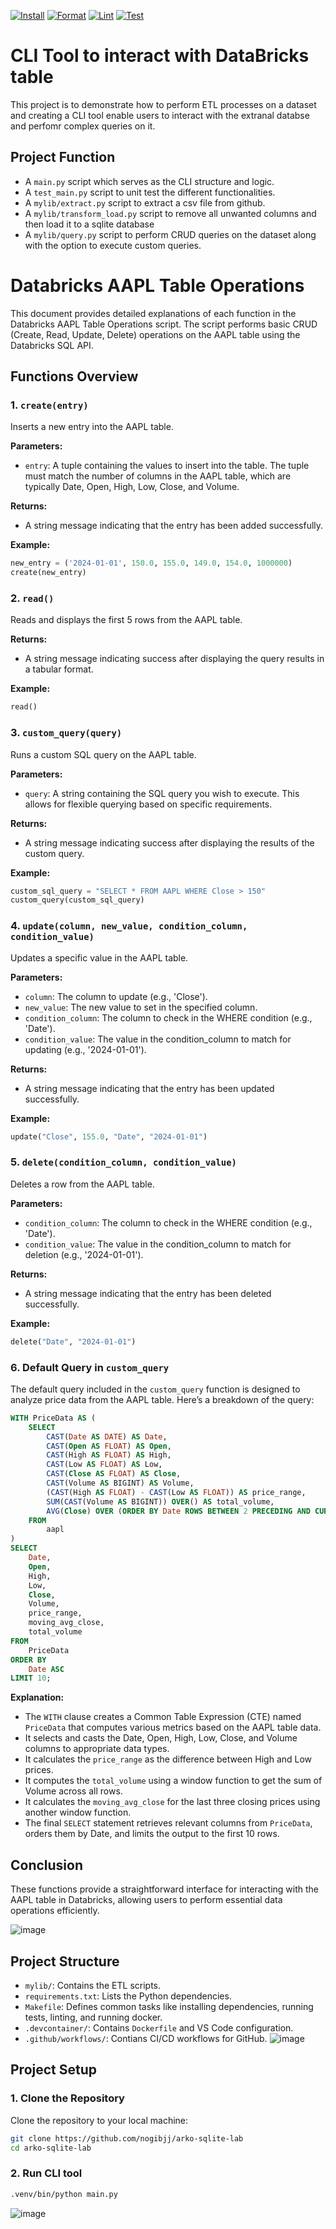 [![Install](https://github.com/nogibjj/arko_complex_query/actions/workflows/install.yml/badge.svg)](https://github.com/nogibjj/arko_complex_query/actions/workflows/install.yml)
[![Format](https://github.com/nogibjj/arko_complex_query/actions/workflows/format.yml/badge.svg)](https://github.com/nogibjj/arko_complex_query/actions/workflows/format.yml)
[![Lint](https://github.com/nogibjj/arko_complex_query/actions/workflows/lint.yml/badge.svg)](https://github.com/nogibjj/arko_complex_query/actions/workflows/lint.yml)
[![Test](https://github.com/nogibjj/arko_complex_query/actions/workflows/test.yml/badge.svg)](https://github.com/nogibjj/arko_complex_query/actions/workflows/test.yml)

# CLI Tool to interact with DataBricks table 

This project is to demonstrate how to perform ETL processes on a dataset and creating a CLI tool enable users to interact with the extranal databse and perfomr complex queries on it.

## Project Function
- A `main.py` script which serves as the CLI structure and logic.
- A `test_main.py` script to unit test the different functionalities.
- A `mylib/extract.py` script to extract a csv file from github.
- A `mylib/transform_load.py` script to remove all unwanted columns and then load it to a sqlite database
- A `mylib/query.py` script to perform CRUD queries on the dataset along with the option to execute custom queries.
  
# Databricks AAPL Table Operations

This document provides detailed explanations of each function in the Databricks AAPL Table Operations script. The script performs basic CRUD (Create, Read, Update, Delete) operations on the AAPL table using the Databricks SQL API.

## Functions Overview

### 1. `create(entry)`

Inserts a new entry into the AAPL table.

**Parameters:**
- `entry`: A tuple containing the values to insert into the table. The tuple must match the number of columns in the AAPL table, which are typically Date, Open, High, Low, Close, and Volume.

**Returns:**
- A string message indicating that the entry has been added successfully.

**Example:**
```python
new_entry = ('2024-01-01', 150.0, 155.0, 149.0, 154.0, 1000000)
create(new_entry)
```

### 2. `read()`

Reads and displays the first 5 rows from the AAPL table.

**Returns:**
- A string message indicating success after displaying the query results in a tabular format.

**Example:**
```python
read()
```

### 3. `custom_query(query)`

Runs a custom SQL query on the AAPL table.

**Parameters:**
- `query`: A string containing the SQL query you wish to execute. This allows for flexible querying based on specific requirements.

**Returns:**
- A string message indicating success after displaying the results of the custom query.

**Example:**
```python
custom_sql_query = "SELECT * FROM AAPL WHERE Close > 150"
custom_query(custom_sql_query)
```

### 4. `update(column, new_value, condition_column, condition_value)`

Updates a specific value in the AAPL table.

**Parameters:**
- `column`: The column to update (e.g., 'Close').
- `new_value`: The new value to set in the specified column.
- `condition_column`: The column to check in the WHERE condition (e.g., 'Date').
- `condition_value`: The value in the condition_column to match for updating (e.g., '2024-01-01').

**Returns:**
- A string message indicating that the entry has been updated successfully.

**Example:**
```python
update("Close", 155.0, "Date", "2024-01-01")
```

### 5. `delete(condition_column, condition_value)`

Deletes a row from the AAPL table.

**Parameters:**
- `condition_column`: The column to check in the WHERE condition (e.g., 'Date').
- `condition_value`: The value in the condition_column to match for deletion (e.g., '2024-01-01').

**Returns:**
- A string message indicating that the entry has been deleted successfully.

**Example:**
```python
delete("Date", "2024-01-01")
```

### 6. Default Query in `custom_query`

The default query included in the `custom_query` function is designed to analyze price data from the AAPL table. Here’s a breakdown of the query:

```sql
WITH PriceData AS (
    SELECT 
        CAST(Date AS DATE) AS Date,  
        CAST(Open AS FLOAT) AS Open,      
        CAST(High AS FLOAT) AS High,      
        CAST(Low AS FLOAT) AS Low,        
        CAST(Close AS FLOAT) AS Close,    
        CAST(Volume AS BIGINT) AS Volume, 
        (CAST(High AS FLOAT) - CAST(Low AS FLOAT)) AS price_range,  
        SUM(CAST(Volume AS BIGINT)) OVER() AS total_volume,  
        AVG(Close) OVER (ORDER BY Date ROWS BETWEEN 2 PRECEDING AND CURRENT ROW) AS moving_avg_close
    FROM 
        aapl
)
SELECT 
    Date, 
    Open, 
    High, 
    Low, 
    Close, 
    Volume, 
    price_range, 
    moving_avg_close, 
    total_volume
FROM 
    PriceData
ORDER BY 
    Date ASC
LIMIT 10;
```

**Explanation:**
- The `WITH` clause creates a Common Table Expression (CTE) named `PriceData` that computes various metrics based on the AAPL table data.
- It selects and casts the Date, Open, High, Low, Close, and Volume columns to appropriate data types.
- It calculates the `price_range` as the difference between High and Low prices.
- It computes the `total_volume` using a window function to get the sum of Volume across all rows.
- It calculates the `moving_avg_close` for the last three closing prices using another window function.
- The final `SELECT` statement retrieves relevant columns from `PriceData`, orders them by Date, and limits the output to the first 10 rows.

## Conclusion

These functions provide a straightforward interface for interacting with the AAPL table in Databricks, allowing users to perform essential data operations efficiently.

![image](https://github.com/user-attachments/assets/fc27b7c0-e55d-45d5-9cd0-b92fcad6eb6e)



## Project Structure

- `mylib/`: Contains the ETL scripts.
- `requirements.txt`: Lists the Python dependencies.
- `Makefile`: Defines common tasks like installing dependencies, running tests, linting, and running docker.
- `.devcontainer/`: Contains `Dockerfile` and VS Code configuration.
- `.github/workflows/`: Contians CI/CD workflows for GitHub.
![image](https://github.com/user-attachments/assets/86b856c0-d55a-486e-8811-984f8011456e)

## Project Setup
### 1. Clone the Repository

Clone the repository to your local machine:

```bash
git clone https://github.com/nogibjj/arko-sqlite-lab
cd arko-sqlite-lab
```

### 2. Run CLI tool

```bash
.venv/bin/python main.py
```
![image](https://github.com/user-attachments/assets/5bc43730-4143-43e3-b952-6d6bb4e63047)

